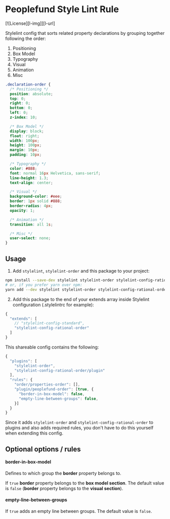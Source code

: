 # Peoplefund Style Lint Rule

[![License][l-img]][l-url]

Stylelint config that sorts related property declarations by grouping together following the order:

1.  Positioning
2.  Box Model
3.  Typography
4.  Visual
5.  Animation
6.  Misc

```css
.declaration-order {
  /* Positioning */
  position: absolute;
  top: 0;
  right: 0;
  bottom: 0;
  left: 0;
  z-index: 10;

  /* Box Model */
  display: block;
  float: right;
  width: 100px;
  height: 100px;
  margin: 10px;
  padding: 10px;

  /* Typography */
  color: #888;
  font: normal 16px Helvetica, sans-serif;
  line-height: 1.3;
  text-align: center;

  /* Visual */
  background-color: #eee;
  border: 1px solid #888;
  border-radius: 4px;
  opacity: 1;

  /* Animation */
  transition: all 1s;

  /* Misc */
  user-select: none;
}
```

## Usage

1.  Add `stylelint`, `stylelint-order` and this package to your project:

```bash
npm install --save-dev stylelint stylelint-order stylelint-config-rational-order
# or, if you prefer yarn over npm:
yarn add --dev stylelint stylelint-order stylelint-config-rational-order
```

2.  Add this package to the end of your extends array inside Stylelint
    configuration (.stylelintrc for example):

```javascript
{
  "extends": [
    // "stylelint-config-standard",
    "stylelint-config-rational-order"
  ]
}
```

This shareable config contains the following:
```javascript
{
  "plugins": [
    "stylelint-order",
    "stylelint-config-rational-order/plugin"
  ],
  "rules": {
    "order/properties-order": [],
    "plugin/peoplefund-order": [true, {
      "border-in-box-model": false,
      "empty-line-between-groups": false,
    }]
  }
}
```

Since it adds `stylelint-order` and `stylelint-config-rational-order` to plugins and also adds required rules, you don't have to do this yourself when extending this config.


## Optional options / rules

#### border-in-box-model

Defines to which group the **border** property belongs to.

If `true` **border** property belongs to the **box model section**.
The default value is `false` (**border** property belongs to the **visual section**).


#### empty-line-between-groups

If `true` adds an empty line between groups. The default value is `false`.
